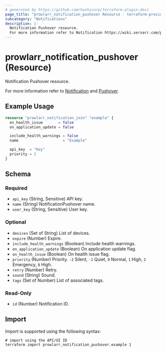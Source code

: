 ```yaml
---
# generated by https://github.com/hashicorp/terraform-plugin-docs
page_title: "prowlarr_notification_pushover Resource - terraform-provider-prowlarr"
subcategory: "Notifications"
description: |-
  Notification Pushover resource.
  For more information refer to Notification https://wiki.servarr.com/prowlarr/settings#connect and Pushover https://wiki.servarr.com/prowlarr/supported#pushover.
---
```


# prowlarr_notification_pushover (Resource)

<!-- subcategory:Notifications -->Notification Pushover resource.
For more information refer to [Notification](https://wiki.servarr.com/prowlarr/settings#connect) and [Pushover](https://wiki.servarr.com/prowlarr/supported#pushover).

## Example Usage

```terraform
resource "prowlarr_notification_join" "example" {
  on_health_issue       = false
  on_application_update = false

  include_health_warnings = false
  name                    = "Example"

  api_key  = "Key"
  priority = 2
}
```

<!-- schema generated by tfplugindocs -->
## Schema

### Required

- `api_key` (String, Sensitive) API key.
- `name` (String) NotificationPushover name.
- `user_key` (String, Sensitive) User key.

### Optional

- `devices` (Set of String) List of devices.
- `expire` (Number) Expire.
- `include_health_warnings` (Boolean) Include health warnings.
- `on_application_update` (Boolean) On application update flag.
- `on_health_issue` (Boolean) On health issue flag.
- `priority` (Number) Priority. `-2` Silent, `-1` Quiet, `0` Normal, `1` High, `2` Emergency, `8` High.
- `retry` (Number) Retry.
- `sound` (String) Sound.
- `tags` (Set of Number) List of associated tags.

### Read-Only

- `id` (Number) Notification ID.

## Import

Import is supported using the following syntax:

```shell
# import using the API/UI ID
terraform import prowlarr_notification_pushover.example 1
```
